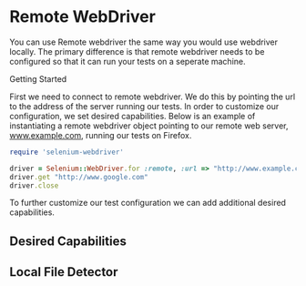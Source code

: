 Remote WebDriver
================

You can use Remote webdriver the same way you would use webdriver locally. The primary difference is that
remote webdriver needs to be configured so that it can run your tests on a seperate machine.


Getting Started

First we need to connect to remote webdriver. We do this by pointing the url to the address of the 
server running our tests. In order to customize our configuration, we set desired capabilities.
Below is an example of instantiating a remote webdriver object pointing to our remote web server, 
www.example.com, running our tests on Firefox.


```ruby
require 'selenium-webdriver'

driver = Selenium::WebDriver.for :remote, :url => "http://www.example.com", :desired_capabilities => :firefox
driver.get "http://www.google.com"
driver.close
```

To further customize our test configuration we can add additional desired capabilities.


Desired Capabilities
--------------------


Local File Detector
-------------------
<!-- #codeExamples -->
